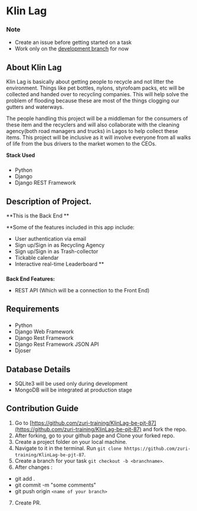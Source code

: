 # Klin Lag

### Note
 - Create an issue before getting started on a task
 - Work only on the [development branch](https://github.com/zuri-training/KlinLag-be-pjt-87/tree/dev) for now

## About Klin Lag
Klin Lag is basically about getting people to recycle and not litter the environment. Things like pet bottles, nylons, styrofoam packs, etc will be collected and handed over to recycling companies. This will help solve the problem of flooding because these are most of the things clogging our gutters and waterways.

The people handling this project will be a middleman for the consumers of these item and the recyclers and will also collaborate with the cleaning agency(both road managers and trucks) in Lagos to help collect these items. This project will be inclusive as it will involve everyone from all walks of life from the bus drivers to the market women to the CEOs.


**Stack Used**

### 
* Python
* Django
* Django REST Framework

## Description of Project.

**This is the Back End **

**Some of the features included in this app include:
  * User authentication via email
  * Sign up/Sign in as Recycling Agency
  * Sign up/Sign in as Trash-collector
  * Tickable calendar
  * Interactive real-time Leaderboard **

### 
**Back End Features:**
* REST API (Which will be a connection to the Front End)


## Requirements

### 
* Python 
* Django Web Framework
* Django Rest Framework
* Django Rest Framework JSON API
* Djoser


## Database Details
* SQLite3 will be used only during development
* MongoDB will be integrated at production stage

## <a name="contribute"></a> Contribution Guide

1. Go to [https://github.com/zuri-training/KlinLag-be-pjt-87](https://github.com/zuri-training/KlinLag-be-pjt-87) and fork the repo.
2. After forking, go to your github page and Clone your forked repo. 
3. Create a project folder on your local machine. 
4. Navigate to it in the terminal. Run `git clone hhttps://github.com/zuri-training/KlinLag-be-pjt-87`.
5. Create a branch for your task `git checkout -b <branchname>`.
6. After changes : 
- git add .
- git commit  -m "some comments"
- git push origin `<name of your branch>`
7. Create PR.



